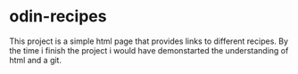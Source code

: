 # odin-recipes

This project is a simple html page that provides links to different recipes.
By the time i finish the project i would have demonstarted the understanding
of html and a git.
